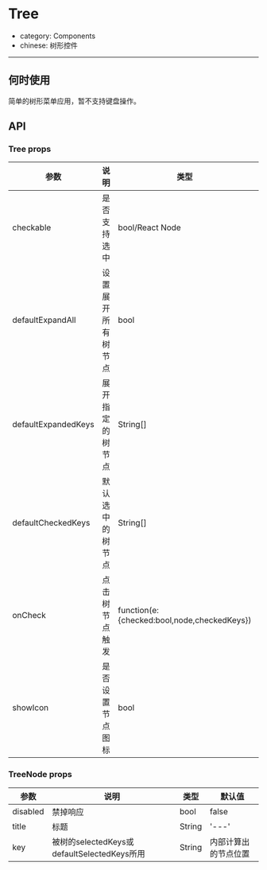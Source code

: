 # Tree

- category: Components
- chinese: 树形控件

---

## 何时使用

简单的树形菜单应用，暂不支持键盘操作。

## API

### Tree props

| 参数       | 说明                                      | 类型       | 默认值 |
|-----------|------------------------------------------|------------|--------|
|checkable | 是否支持选中 | bool/React Node     | false    |
|defaultExpandAll | 设置展开所有树节点 | bool | false |
|defaultExpandedKeys | 展开指定的树节点 | String[] | false |
|defaultCheckedKeys | 默认选中的树节点 | String[] | [] |
|onCheck | 点击树节点触发 | function(e:{checked:bool,node,checkedKeys}) | - |
|showIcon | 是否设置节点图标 | bool | true |

### TreeNode props

| 参数       | 说明                                      | 类型       | 默认值 |
|-----------|------------------------------------------|------------|--------|
|disabled | 禁掉响应 | bool | false |
|title | 标题 | String | '---' |
|key | 被树的selectedKeys或defaultSelectedKeys所用 | String | 内部计算出的节点位置 |
